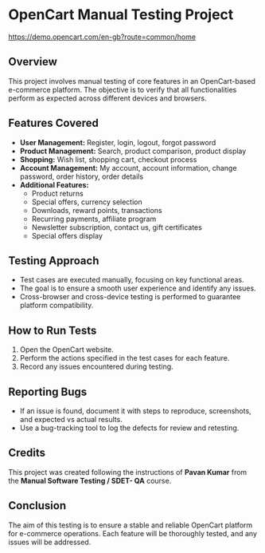# OpenCart Manual Testing Project
https://demo.opencart.com/en-gb?route=common/home

## Overview
This project involves manual testing of core features in an OpenCart-based e-commerce platform. The objective is to verify that all functionalities perform as expected across different devices and browsers.

## Features Covered
- **User Management:** Register, login, logout, forgot password
- **Product Management:** Search, product comparison, product display
- **Shopping:** Wish list, shopping cart, checkout process
- **Account Management:** My account, account information, change password, order history, order details
- **Additional Features:**
  - Product returns
  - Special offers, currency selection
  - Downloads, reward points, transactions
  - Recurring payments, affiliate program
  - Newsletter subscription, contact us, gift certificates
  - Special offers display

## Testing Approach
- Test cases are executed manually, focusing on key functional areas.
- The goal is to ensure a smooth user experience and identify any issues.
- Cross-browser and cross-device testing is performed to guarantee platform compatibility.

## How to Run Tests
1. Open the OpenCart website.
2. Perform the actions specified in the test cases for each feature.
3. Record any issues encountered during testing.

## Reporting Bugs
- If an issue is found, document it with steps to reproduce, screenshots, and expected vs actual results.
- Use a bug-tracking tool to log the defects for review and retesting.

## Credits
This project was created following the instructions of **Pavan Kumar** from the **Manual Software Testing / SDET- QA** course.

## Conclusion
The aim of this testing is to ensure a stable and reliable OpenCart platform for e-commerce operations. Each feature will be thoroughly tested, and any issues will be addressed.
